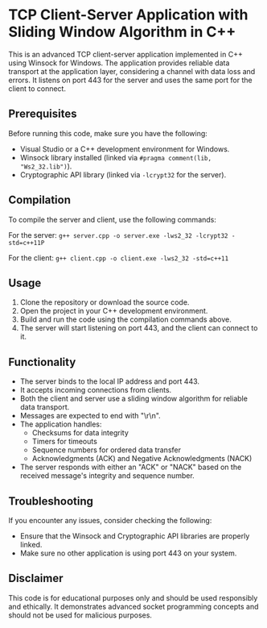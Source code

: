 # TCP Client-Server Application with Sliding Window Algorithm in C++

This is an advanced TCP client-server application implemented in C++ using Winsock for Windows. The application provides reliable data transport at the application layer, considering a channel with data loss and errors. It listens on port 443 for the server and uses the same port for the client to connect.

## Prerequisites

Before running this code, make sure you have the following:

- Visual Studio or a C++ development environment for Windows.
- Winsock library installed (linked via `#pragma comment(lib, "Ws2_32.lib")`).
- Cryptographic API library (linked via `-lcrypt32` for the server).

## Compilation

To compile the server and client, use the following commands:

For the server:
`g++ server.cpp -o server.exe -lws2_32 -lcrypt32 -std=c++11P`

For the client:
`g++ client.cpp -o client.exe -lws2_32 -std=c++11`


## Usage

1. Clone the repository or download the source code.
2. Open the project in your C++ development environment.
3. Build and run the code using the compilation commands above.
4. The server will start listening on port 443, and the client can connect to it.

## Functionality

- The server binds to the local IP address and port 443.
- It accepts incoming connections from clients.
- Both the client and server use a sliding window algorithm for reliable data transport.
- Messages are expected to end with "\r\n".
- The application handles:
  - Checksums for data integrity
  - Timers for timeouts
  - Sequence numbers for ordered data transfer
  - Acknowledgments (ACK) and Negative Acknowledgments (NACK)
- The server responds with either an "ACK" or "NACK" based on the received message's integrity and sequence number.

## Troubleshooting

If you encounter any issues, consider checking the following:

- Ensure that the Winsock and Cryptographic API libraries are properly linked.
- Make sure no other application is using port 443 on your system.

## Disclaimer

This code is for educational purposes only and should be used responsibly and ethically. It demonstrates advanced socket programming concepts and should not be used for malicious purposes.
